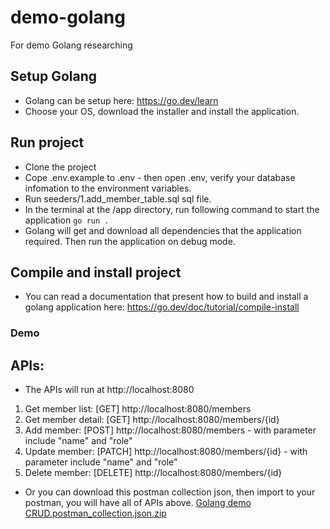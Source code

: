 # demo-golang
For demo Golang researching

## Setup Golang
- Golang can be setup here: https://go.dev/learn
- Choose your OS, download the installer and install the application.

## Run project
- Clone the project
- Cope .env.example to .env - then open .env, verify your database infomation to the environment variables.
- Run seeders/1.add_member_table.sql sql file.
- In the terminal at the /app directory, run following command to start the application
`go run .`
- Golang will get and download all dependencies that the application required. Then run the application on debug mode.

## Compile and install project
- You can read a documentation that present how to build and install a golang application here: https://go.dev/doc/tutorial/compile-install

### Demo

## APIs:
- The APIs will run at http://localhost:8080
1. Get member list: [GET] http://localhost:8080/members
2. Get member detail: [GET] http://localhost:8080/members/{id}
3. Add member: [POST] http://localhost:8080/members - with parameter include "name" and "role"
4. Update member: [PATCH] http://localhost:8080/members/{id}  - with parameter include "name" and "role"
5. Delete member: [DELETE] http://localhost:8080/members/{id} 
- Or you can download this postman collection json, then import to your postman, you will have all of APIs above.
[Golang demo CRUD.postman_collection.json.zip](https://github.com/nguyendotrung38/demo-golang/files/9492947/Golang.demo.CRUD.postman_collection.json.zip)

